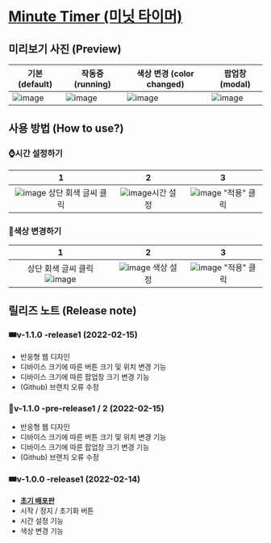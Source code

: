 # [Minute Timer (미닛 타이머)](https://eggjini.github.io/minute-timer)

## 미리보기 사진 (Preview)
|기본 (default)|작동중 (running)|색상 변경 (color changed)|팝업창 (modal)|
|---|---|---|---|
|![image](https://user-images.githubusercontent.com/87926758/153971077-6d66166e-0144-4255-9a56-6052f483cb84.png)|![image](https://user-images.githubusercontent.com/87926758/153970513-ba24e0e0-99d8-4fe2-8450-24b9378fb12e.png)|![image](https://user-images.githubusercontent.com/87926758/153971223-6ddfb3f7-bda9-472a-a4e0-af72bd6d6e17.png)|![image](https://user-images.githubusercontent.com/87926758/153971253-a6791386-ec78-40b7-8f7b-f090e8df3413.png)|

## 사용 방법 (How to use?)
### ⌚시간 설정하기
|1|2|3|
|:---:|:---:|:---:|
|![image](https://user-images.githubusercontent.com/87926758/153972174-47dc5c4b-0658-4d0f-b866-fbdb0937cb6e.png) 상단 회색 글씨 클릭|![image](https://user-images.githubusercontent.com/87926758/153972376-aa1823a4-b05a-41fd-8f67-3b863a9b45c7.png)시간 설정|![image](https://user-images.githubusercontent.com/87926758/153972400-2ee59466-7432-4d35-b289-df258821183a.png) "적용" 클릭|

### 🎨색상 변경하기
|1|2|3|
|:---:|:---:|:---:|
|상단 회색 글씨 클릭 ![image](https://user-images.githubusercontent.com/87926758/153972174-47dc5c4b-0658-4d0f-b866-fbdb0937cb6e.png) |![image](https://user-images.githubusercontent.com/87926758/153972609-77f865e5-c6a5-431e-8fbd-15c85eeca138.png) 색상 설정|![image](https://user-images.githubusercontent.com/87926758/153972400-2ee59466-7432-4d35-b289-df258821183a.png) "적용" 클릭|

## 릴리즈 노트 (Release note)

### 🎟️v-1.1.0 -release1 (2022-02-15)
- 반응형 웹 디자인
- 디바이스 크기에 따른 버튼 크기 및 위치 변경 기능
- 디바이스 크기에 따른 팝업창 크기 변경 기능
- (Github) 브랜치 오류 수정

### 🎫v-1.1.0 -pre-release1 / 2 (2022-02-15)
- 반응형 웹 디자인
- 디바이스 크기에 따른 버튼 크기 및 위치 변경 기능
- 디바이스 크기에 따른 팝업창 크기 변경 기능
- (Github) 브랜치 오류 수정

### 🎟️v-1.0.0 -release1 (2022-02-14)
- <u>**초기 배포판**</u>
- 시작 / 정지 / 초기화 버튼
- 시간 설정 기능
- 색상 변경 기능

